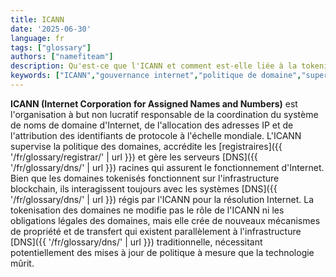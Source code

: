 ```yaml
---
title: ICANN
date: '2025-06-30'
language: fr
tags: ["glossary"]
authors: ["namefiteam"]
description: Qu'est-ce que l'ICANN et comment est-elle liée à la tokenisation de domaine ?
keywords: ["ICANN","gouvernance internet","politique de domaine","supervision DNS","réglementation de domaine"]
---
```



**ICANN (Internet Corporation for Assigned Names and Numbers)** est l'organisation à but non lucratif responsable de la coordination du système de noms de domaine d'Internet, de l'allocation des adresses IP et de l'attribution des identifiants de protocole à l'échelle mondiale. L'ICANN supervise la politique des domaines, accrédite les [registraires]({{ '/fr/glossary/registrar/' | url }}) et gère les serveurs [DNS]({{ '/fr/glossary/dns/' | url }}) racines qui assurent le fonctionnement d'Internet. Bien que les domaines tokenisés fonctionnent sur l'infrastructure blockchain, ils interagissent toujours avec les systèmes [DNS]({{ '/fr/glossary/dns/' | url }}) régis par l'ICANN pour la résolution Internet. La tokenisation des domaines ne modifie pas le rôle de l'ICANN ni les obligations légales des domaines, mais elle crée de nouveaux mécanismes de propriété et de transfert qui existent parallèlement à l'infrastructure [DNS]({{ '/fr/glossary/dns/' | url }}) traditionnelle, nécessitant potentiellement des mises à jour de politique à mesure que la technologie mûrit.
